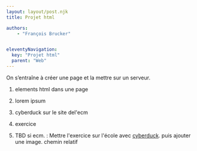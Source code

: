 ```yaml
---
layout: layout/post.njk
title: Projet html

authors:
    - "François Brucker"


eleventyNavigation:
  key: "Projet html"
  parent: "Web"
---
```


<!-- début résumé -->

On s’entraîne à créer une page et la mettre sur un serveur.

<!-- fin résumé -->

1. elements html dans une page
2. lorem ipsum
3. cyberduck sur le site del'ecm

5. exercice
6. TBD si ecm. : Mettre l'exercice sur l'école avec [cyberduck](https://cyberduck.io/). puis ajouter une image. chemin relatif
